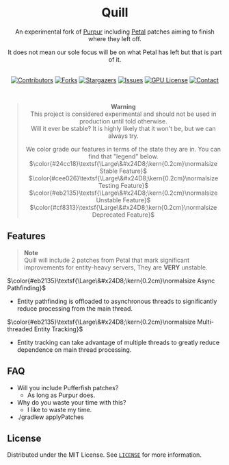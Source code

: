 <div align="center">

# Quill
<p>An experimental fork of <a href="https://github.com/PurpurMC/Purpur">Purpur</a> including <a href="https://github.com/Bloom-host/Petal">Petal</a> patches aiming to finish where they left off.</p>

It does not mean our sole focus will be on what Petal has left but that is part of it.<br></br>

[![Contributors][contributors-shield]][contributors-url]
[![Forks][forks-shield]][forks-url]
[![Stargazers][stars-shield]][stars-url]
[![Issues][issues-shield]][issues-url]
[![GPU License][license-shield]][license-url]
[![Contact][discord-shield]][discord-url]

<br>

> __Warning__<br>
> This project is considered experimental and should not be used in production until told otherwise.<br>
> Will it ever be stable? It is highly likely that it won't be, but we can always try.
>
> We color grade our features in terms of the state they are in. You can find that "legend" below.<br>
>$\color{#24cc18}\textsf{\Large\&#x24D8;\kern{0.2cm}\normalsize Stable Feature}$<br>
>$\color{#cee026}\textsf{\Large\&#x24D8;\kern{0.2cm}\normalsize Testing Feature}$<br>
>$\color{#eb2135}\textsf{\Large\&#x24D8;\kern{0.2cm}\normalsize Unstable Feature}$<br>
>$\color{#cf8313}\textsf{\Large\&#x24D8;\kern{0.2cm}\normalsize Deprecated Feature}$

</div>

## Features

> __Note__<br>
> Quill will include 2 patches from Petal that mark significant improvements for entity-heavy servers, They are **VERY** unstable.

$\color{#eb2135}\textsf{\Large\&#x24D8;\kern{0.2cm}\normalsize Async Pathfinding}$<br>
- Entity pathfinding is offloaded to asynchronous threads to significantly reduce processing from the main thread.

$\color{#eb2135}\textsf{\Large\&#x24D8;\kern{0.2cm}\normalsize Multi-threaded Entity Tracking}$<br>
- Entity tracking can take advantage of multiple threads to greatly reduce dependence on main thread processing.

## FAQ

- Will you include Pufferfish patches?
  - As long as Purpur does.
- Why do you waste your time with this?
  - I like to waste my time.
- ./gradlew applyPatches

## License

Distributed under the MIT License. See [`LICENSE`](/LICENSE) for more information.

[discord-shield]: https://img.shields.io/discord/982773962771689472.svg?style=flat&logo=appveyor
[discord-url]: https://discord.gg/MrmHTnUrM8

[contributors-shield]: https://img.shields.io/github/contributors/Parchat/Quill.svg?style=flat&logo=appveyor
[contributors-url]: https://github.com/Parchat/Quill/graphs/contributors
[forks-shield]: https://img.shields.io/github/forks/Parchat/Quill.svg?style=flat&logo=appveyor
[forks-url]: https://github.com/Parchat/Quill/network/members
[stars-shield]: https://img.shields.io/github/stars/Parchat/Quill.svg?style=flat&logo=appveyor
[stars-url]: https://github.com/Parchat/Quill/stargazers
[issues-shield]: https://img.shields.io/github/issues/Parchat/Quill.svg?style=flat&logo=appveyor
[issues-url]: https://github.com/Parchat/Quill/issues
[license-shield]: https://img.shields.io/github/license/Parchat/Quill.svg?style=flat&logo=appveyor
[license-url]: https://github.com/Parchat/Quill/blob/master/LICENSE